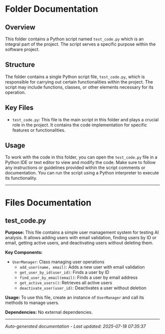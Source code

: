 # Folder Documentation

## Overview
This folder contains a Python script named `test_code.py` which is an integral part of the project. The script serves a specific purpose within the software project.

## Structure
The folder contains a single Python script file, `test_code.py`, which is responsible for carrying out certain functionalities within the project. The script may include functions, classes, or other elements necessary for its operation.

## Key Files
- `test_code.py`: This file is the main script in this folder and plays a crucial role in the project. It contains the code implementation for specific features or functionalities.

## Usage
To work with the code in this folder, you can open the `test_code.py` file in a Python IDE or text editor to view and modify the code. Make sure to follow any instructions or guidelines provided within the script comments or documentation. You can run the script using a Python interpreter to execute its functionality.

---

# Files Documentation

## test_code.py

**Purpose:** This file contains a simple user management system for testing AI analysis. It allows adding users with email validation, finding users by ID or email, getting active users, and deactivating users without deleting them.

**Key Components:**
- `UserManager`: Class managing user operations
  - `add_user(name, email)`: Adds a new user with email validation
  - `get_user_by_id(user_id)`: Finds a user by ID
  - `find_user_by_email(email)`: Finds a user by email address
  - `get_active_users()`: Retrieves all active users
  - `deactivate_user(user_id)`: Deactivates a user without deletion

**Usage:** To use this file, create an instance of `UserManager` and call its methods to manage users.

**Dependencies:** No external dependencies.

---
*Auto-generated documentation - Last updated: 2025-07-18 07:35:37*

